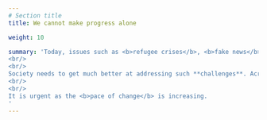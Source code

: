 ```yaml
---
# Section title
title: We cannot make progress alone

weight: 10

summary: 'Today, issues such as <b>refugee crises</b>, <b>fake news</b>, <b>online safety</b> and <b>climate change</b> are not being sufficiently solved. 
<br/>
<br/>
Society needs to get much better at addressing such **challenges**. Across all boundaries. 
<br/>
<br/>
It is urgent as the <b>pace of change</b> is increasing.
'
---
```


